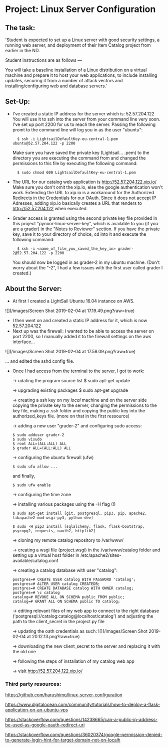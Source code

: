 # Project: Linux Server Configuration

## The task:

'Student is expected to set up a Linux server with good security settings, a running web server, and deployment of their Item Catalog project from earlier in the ND.

Student instructions are as follows —

You will take a baseline installation of a Linux distribution on a virtual machine and prepare it to host your web applications, to include installing updates, securing it from a number of attack vectors and installing/configuring web and database servers.'


## Set-Up:

- I've created a static IP address for the server which is: 52.57.204.122
  You will use it to ssh into the server from your command line very soon.
  I've set up port 2200 for us to reach the server. Passing the following promt to the
  command line will log you in as the user "ubuntu":

        $ ssh -i LightsailDefaultKey-eu-central-1.pem ubuntu@52.57.204.122 -p 2200

    Make sure you have saved the private key (Lightsail... .pem) to the directory
    you are executing the command from and changed the permissions to this file by executing the following command:

        $ sudo chmod 600 LightsailDefaultKey-eu-central-1.pem

- The URL for our catalog web application is http://52.57.204.122.xip.io/
  Make sure you don't omit the xip.io, else the google authentication won't work.
  Extending the URL to xip.io is a workaround for the Authorized Redirects in the Credentials for our OAuth. Since it does not accept IP Adresses, adding xip.io basically creates a URL that renders to http://52.57.204.122 when executed.

- Grader access is granted using the second private key file provided in this project      "pynoor-linux-server-key", which is available to you (if you are a grader) in the        "Notes to Reviewer" section.
  If you have the private key, save it to your directory of choice, cd into it and execute the following command:

        $ ssh -i <name_of_file_you_saved_the_key_in> grader-2@52.57.204.122 -p 2200

  You should now be logged in as grader-2 in my ubuntu machine. (Don't worry about the "-2", I had a few issues with the first user called grader I created.)


## About the Server:

  - At first I created a LightSail Ubuntu 16.04 instance on AWS.

  ![](/images/Screen Shot 2019-02-04 at 17.19.49.png?raw=true)

  - I then went on and created a static IP address for it, which is now 52.57.204.122
  - Next up was the firewall: I wanted to be able to access the server on port 2200, so I  manually added it to the firewall settings on the aws interface...

  ![](/images/Screen Shot 2019-02-04 at 17.58.09.png?raw=true)

  ... and edited the sshd config file.

  - Once I had access from the terminal to the server, I got to work:

    -> udating the program source list
        $ sudo apt-get update


    -> upgrading existing packages
        $ sudo apt-get upgrade


    -> creating a ssh key on my *local* machine and on the server side copying the private key to the server, changing the permissions to the key file, making a .ssh folder and copying the public key into the authorized_keys file. (more on that in the first ressource)


    -> adding a new user "grader-2" and configuring sudo access:

        $ sudo adduser grader-2
        $ sudo visudo
        $ root ALL=(ALL:ALL) ALL
        $ grader ALL=(ALL:ALL) ALL


    -> configuring the ubuntu firewall (ufw)

        $ sudo ufw allow ...

    and finally,

        $ sudo ufw enable


    -> configuring the time zone


    -> installing various packages using the -H flag (!)

        $ sudo apt-get install [git, postgresql, pip3, pip, apache2, libapache2-mod-wsgi-py3, python-dev]

        $ sudo -H pip3 install [sqlalchemy, flask, flask-bootstrap, psycopg2, requests, oauth2, httplib2]

    -> cloning my remote catalog repository to /var/www/


    -> creating a wsgi file (project.wsgi) in the /var/www/catalog folder and setting up a virtual host folder in /etc/apache2/sites-available/catalog.conf


    -> creating a catalog database with user "catalog":

        postgres=# CREATE USER catalog WITH PASSWORD 'catalog';
        postgres=# ALTER USER catalog CREATEDB;
        postgres=# CREATE DATABASE catalog WITH OWNER catalog;
        postgres=# \c catalog
        catalog=# REVOKE ALL ON SCHEMA public FROM public;
        catalog=# GRANT ALL ON SCHEMA public TO catalog;


    -> editing relevant files of my web app to connect to the right database ('postgresql://catalog:catalog@localhost/catalog')
    and adjusting the path to the client_secret in the project.py file


    -> updating the oath credentials as such:
    ![](/images/Screen Shot 2019-02-04 at 20.12.13.png?raw=true)


    -> downloading the new client_secret to the server and replacing it with the old one


    -> following the steps of installation of my catalog web app


    -> visit http://52.57.204.122.xip.io/


### Third party resources:

https://github.com/harushimo/linux-server-configuration

https://www.digitalocean.com/community/tutorials/how-to-deploy-a-flask-application-on-an-ubuntu-vps


https://stackoverflow.com/questions/14238665/can-a-public-ip-address-be-used-as-google-oauth-redirect-uri

https://stackoverflow.com/questions/36020374/google-permission-denied-to-generate-login-hint-for-target-domain-not-on-localh
